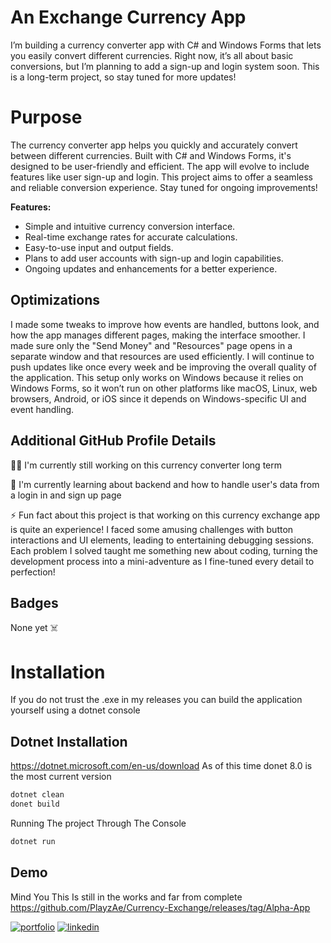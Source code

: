 
# An Exchange Currency App

I’m building a currency converter app with C# and Windows Forms that lets you easily convert different currencies. Right now, it’s all about basic conversions, but I’m planning to add a sign-up and login system soon. This is a long-term project, so stay tuned for more updates!

# Purpose

The currency converter app helps you quickly and accurately convert between different currencies. Built with C# and Windows Forms, it's designed to be user-friendly and efficient. The app will evolve to include features like user sign-up and login. This project aims to offer a seamless and reliable conversion experience. Stay tuned for ongoing improvements!

**Features:**

- Simple and intuitive currency conversion interface.
- Real-time exchange rates for accurate calculations.
- Easy-to-use input and output fields.
- Plans to add user accounts with sign-up and login capabilities.
- Ongoing updates and enhancements for a better experience.


## Optimizations

I made some tweaks to improve how events are handled, buttons look, and how the app manages different pages, making the interface smoother. I made sure only the "Send Money" and "Resources" page opens in a separate window and that resources are used efficiently. I will continue to push updates like once every week and be improving the overall quality of the application. This setup only works on Windows because it relies on Windows Forms, so it won’t run on other platforms like macOS, Linux, web browsers, Android, or iOS since it depends on Windows-specific UI and event handling.

## Additional GitHub Profile Details

👩‍💻 I'm currently still working on this currency converter long term

🧠 I'm currently learning about backend and how to handle user's data from a login in and sign up page

⚡️ Fun fact about this project is that working on this currency exchange app is quite an experience! I faced some amusing challenges with button interactions and UI elements, leading to entertaining debugging sessions. Each problem I solved taught me something new about coding, turning the development process into a mini-adventure as I fine-tuned every detail to perfection!


## Badges

None yet ☠️


# Installation

If you do not trust the .exe in my releases you can build the application yourself using a dotnet console

## Dotnet Installation
https://dotnet.microsoft.com/en-us/download
As of this time donet 8.0 is the most current version

```bash
dotnet clean
donet build
```

Running The project Through The Console
```bash
dotnet run
```
    
## Demo

Mind You This Is still in the works and far from complete
https://github.com/PlayzAe/Currency-Exchange/releases/tag/Alpha-App


[![portfolio](https://img.shields.io/badge/my_portfolio-000?style=for-the-badge&logo=ko-fi&logoColor=white)](https://georges-portfolio-bac87a.webflow.io/)
[![linkedin](https://img.shields.io/badge/linkedin-0A66C2?style=for-the-badge&logo=linkedin&logoColor=white)](https://www.linkedin.com/in/icpplayz/)


